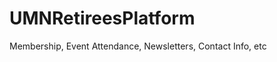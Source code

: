 UMNRetireesPlatform
===================

Membership, Event Attendance, Newsletters, Contact Info, etc
